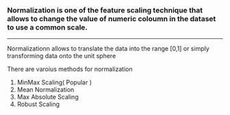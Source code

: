### Normalization is one of the feature scaling technique that allows to change the value of numeric coloumn in the dataset to use a common scale.
---
Normalizationn allows to translate the data into the range [0,1] or simply transforming data onto the unit sphere  </br>

There are varoius methods for normalization </br>
1. MinMax Scaling( Popular )</br>
2. Mean Normalization </br>
3. Max Absolute Scaling</br>
4. Robust Scaling</br>
